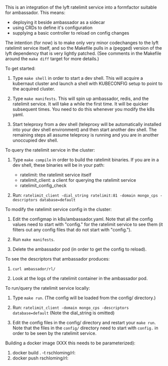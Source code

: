 This is an integration of the lyft ratelimit service into a formfactor
suitable for ambassador. This means:

 - deploying it beside ambassador as a sidecar
 - using CRDs to define it's configuration
 - supplying a basic controller to reload on config changes

The intention (for now) is to make only very minor codechanges to the
lyft ratelimit service itself, and so the Makefile pulls in a (pegged)
version of the lyft dependency that is very lightly patched. (See
comments in the Makefile around the `make diff` target for more
details.)

To get started:

1. Type `make shell` in order to start a dev shell. This will acquire
   a kubernaut cluster and launch a shell with KUBECONFIG setup to point
   to the acquired cluster.

2. Type `make manifests`. This will spin up ambassador, redis, and the
   ratelimit service. It will take a while the first time. It will be
   quicker subsequent times. You need to do this whenever you modify
   the k8s yaml.

3. Start teleproxy from a dev shell (teleproxy will be automatically
   installed into your dev shell environment) and then start another
   dev shell. The remaining steps all assume teleproxy is running and
   you are in another unoccupied dev shell.

To query the ratelimit service in the cluster:

1. Type `make compile` in order to build the ratelimit binaries. If
   you are in a dev shell, these binaries will be in your path:

   - ratelimit: the ratelimit service itself
   - ratelimit_client: a client for querying the ratelimit service
   - ratelimit_config_check

2. Run: `ratelimit_client -dial_string ratelimit:81 -domain mongo_cps -descriptors database=default`

To modify the ratelimit service config in the cluster:

1. Edit the configmap in k8s/ambassador.yaml. Note that all the config
   values need to start with "config." for the ratelimit service to
   see them (it filters out any config files that do not start with
   "config.").

2. Run `make manifests`.

3. Delete the ambassador pod (in order to get the config to reload).

To see the descriptors that ambassador produces:

1. `curl ambassador/rl/`

2. Look at the logs of the ratelimit container in the ambassador pod.

To run/query the ratelimit service locally:

1. Type `make run`. (The config will be loaded from the config/ directory.)

2. Run: `ratelimit_client -domain mongo_cps -descriptors database=default` (Note the dial_string is omitted)

3. Edit the config files in the config/ directory and restart your
   `make run`. Note that the files in the `config/` directory need to
   start with `config.` in order to be seen by the ratelimit service.

Building a docker image (XXX this needs to be parameterized):

1. docker build . -t rschloming/rl:<n>
2. docker push rschloming/rl:<n>
